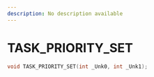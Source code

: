 ```yaml
---
description: No description available 
---
```


# TASK_PRIORITY_SET

```cpp
void TASK_PRIORITY_SET(int _Unk0, int _Unk1);
```